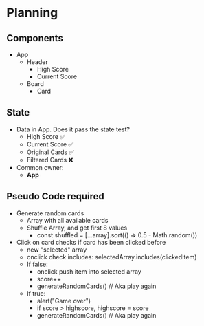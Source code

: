 # Planning

## Components

- App
  - Header
    - High Score
    - Current Score
  - Board
    - Card

## State

- Data in App. Does it pass the state test?
  - High Score :white_check_mark:
  - Current Score :white_check_mark:
  - Original Cards :white_check_mark:
  - Filtered Cards :x:
- Common owner:
  - **App**

## Pseudo Code required

- Generate random cards
  - Array with all available cards
  - Shuffle Array, and get first 8 values
    - const shuffled = [...array].sort(() => 0.5 - Math.random())
- Click on card checks if card has been clicked before
  - new "selected" array
  - onclick check includes: selectedArray.includes(clickedItem)
  - If false:
    - onclick push item into selected array
    - score++
    - generateRandomCards() // Aka play again
  - If true:
    - alert("Game over")
    - if score > highscore, highscore = score
    - generateRandomCards() // Aka play again
